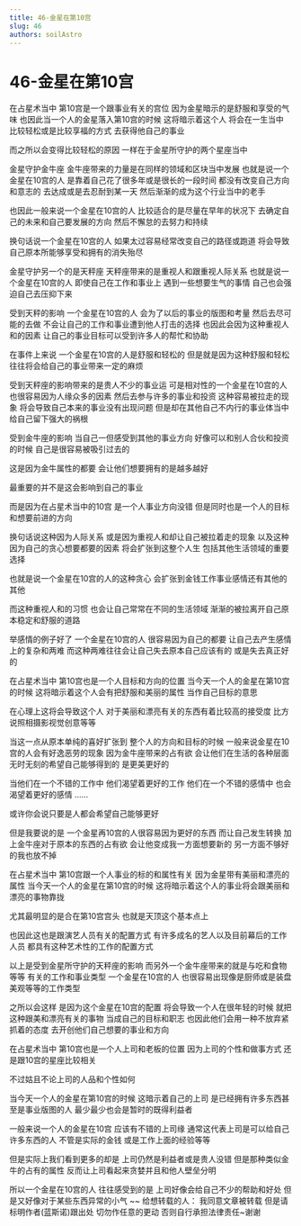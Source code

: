 ```yaml
---
title: 46-金星在第10宫
slug: 46
authors: soilAstro
---
```


# 46-金星在第10宫
在占星术当中
第10宫是一个跟事业有关的宫位
因为金星暗示的是舒服和享受的气味
也因此当一个人的金星落入第10宫的时候
这将暗示着这个人
将会在一生当中
比较轻松或是比较享福的方式
去获得他自己的事业

而之所以会变得比较轻松的原因
一样在于金星所守护的两个星座当中

金星守护金牛座
金牛座带来的力量是在同样的领域和区块当中发展
也就是说一个金星在10宫的人
是靠着自己花了很多年或是很长的一段时间
都没有改变自己方向和意志的
去达成或是去忍耐到某一天
然后渐渐的成为这个行业当中的老手

也因此一般来说一个金星在10宫的人
比较适合的是尽量在早年的状况下
去确定自己的未来和自己要发展的方向
然后不懈怠的去努力和持续

换句话说一个金星在10宫的人
如果太过容易经常改变自己的路径或跑道
将会导致自己原本所能够享受和拥有的消失殆尽

金星守护另一个的是天秤座
天秤座带来的是重视人和跟重视人际关系
也就是说一个金星在10宫的人
即使自己在工作和事业上
遇到一些想要生气的事情
自己也会强迫自己去压抑下来

受到天秤的影响
一个金星在10宫的人
会为了以后的事业的版图和考量
然后去尽可能的去做
不会让自己的工作和事业遭到他人打击的选择
也因此会因为这种重视人和的因素
让自己的事业目标可以受到许多人的帮忙和协助

在事件上来说
一个金星在10宫的人是舒服和轻松的
但是就是因为这种舒服和轻松
往往将会给自己的事业带来一定的麻烦

受到天秤座的影响带来的是贵人不少的事业运
可是相对性的一个金星在10宫的人
也很容易因为人缘众多的因素
然后去参与许多的事业和投资
这种容易被拉走的现象
将会导致自己本来的事业没有出现问题
但是却在其他自己不内行的事业体当中
给自己留下强大的祸根

受到金牛座的影响
当自己一但感受到其他的事业方向
好像可以和别人合伙和投资的时候
自己是很容易被吸引过去的

这是因为金牛属性的都要
会让他们想要拥有的是越多越好

最重要的并不是这会影响到自己的事业

而是因为在占星术当中的10宫
是一个人事业方向没错
但是同时也是一个人的目标和想要前进的方向

换句话说这种因为人际关系
或是因为重视人和却让自己被拉着走的现象
以及这种因为自己的贪心想要都要的因素
将会扩张到这整个人生
包括其他生活领域的重要选择

也就是说一个金星在10宫的人的这种贪心
会扩张到金钱工作事业感情还有其他的其他

而这种重视人和的习惯
也会让自己常常在不同的生活领域
渐渐的被拉离开自己原本稳定和舒服的道路

举感情的例子好了
一个金星在10宫的人
很容易因为自己的都要
让自己去产生感情上的复杂和两难
而这种两难往往会让自己失去原本自己应该有的
或是失去真正好的

在占星术当中
第10宫也是一个人目标和方向的位置
当今天一个人的金星在第10宫的时候
这将暗示着这个人会有把舒服和美丽的属性
当作自己目标的意思

在心理上这将会导致这个人
对于美丽和漂亮有关的东西有着比较高的接受度
比方说照相摄影视觉创意等等

当这一点从原本单纯的喜好扩张到
整个人的方向和目标的时候
一般来说金星在10宫的人会有好逸恶劳的现象
因为金牛座带来的占有欲
会让他们在生活的各种层面
无时无刻的希望自己能够得到的
是更美更好的

当他们在一个不错的工作中
他们渴望着更好的工作
他们在一个不错的感情中
也会渴望着更好的感情
……

或许你会说只要是人都会希望自己能够更好

但是我要说的是
一个金星再10宫的人很容易因为更好的东西
而让自己发生转换
加上金牛座对于原本的东西的占有欲
会让他变成我一方面想要新的
另一方面不够好的我也放不掉

在占星术当中
第10宫跟一个人事业的标的和属性有关
因为金星带有美丽和漂亮的属性
当今天一个人的金星在第10宫的时候
这将暗示着这个人的事业将会跟美丽和漂亮的事物靠拢

尤其最明显的是合在第10宫宫头
也就是天顶这个基本点上

也因此这也是跟演艺人员有关的配置方式
有许多成名的艺人以及目前幕后的工作人员
都具有这种艺术性的工作的配置方式

以上是受到金星所守护的天秤座的影响
而另外一个金牛座带来的就是与吃和食物等等
有关的工作和事业类型
一个金星在10宫的人
也很容易出现像是厨师或是装盘美观等等的工作类型

之所以会这样
是因为这个金星在10宫的配置
将会导致一个人在很年轻的时候
就把这种跟美和漂亮有关的事物
当成自己的目标和职志
也因此他们会用一种不放弃紧抓着的态度
去开创他们自己想要的事业和方向

在占星术当中
第10宫也是一个人上司和老板的位置
因为上司的个性和做事方式
还是跟10宫的星座比较相关

不过姑且不论上司的人品和个性如何

当今天一个人的金星在第10宫的时候
这暗示着自己的上司
是已经拥有许多东西甚至是事业版图的人
最少最少也会是暂时的既得利益者

一般来说一个人的金星在10宫
应该有不错的上司缘
通常这代表上司是可以给自己许多东西的人
不管是实际的金钱
或是工作上面的经验等等

但是实际上我们看到更多的却是
上司仍然是利益者或是贵人没错
但是那种类似金牛的占有的属性
反而让上司看起来贪婪并且和他人壁垒分明

所以一个金星在10宫的人
往往感受到的是
上司好像会给自己不少的帮助和好处
但是又好像对于某些东西异常的小气
~~
给想转载的人：
我同意文章被转载
但是请标明作者(蓝斯诺)跟出处
切勿作任意的更动
否则自行承担法律责任~谢谢

 
  